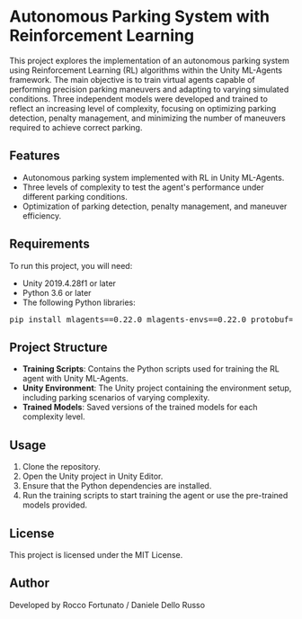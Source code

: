 <!DOCTYPE html>
<html lang="en">

<body>

<h1>Autonomous Parking System with Reinforcement Learning</h1>

<p>This project explores the implementation of an autonomous parking system using Reinforcement Learning (RL) algorithms within the Unity ML-Agents framework. The main objective is to train virtual agents capable of performing precision parking maneuvers and adapting to varying simulated conditions. Three independent models were developed and trained to reflect an increasing level of complexity, focusing on optimizing parking detection, penalty management, and minimizing the number of maneuvers required to achieve correct parking.</p>

<h2>Features</h2>
<ul>
    <li>Autonomous parking system implemented with RL in Unity ML-Agents.</li>
    <li>Three levels of complexity to test the agent's performance under different parking conditions.</li>
    <li>Optimization of parking detection, penalty management, and maneuver efficiency.</li>
</ul>

<h2>Requirements</h2>
<p>To run this project, you will need:</p>
<ul>
    <li>Unity 2019.4.28f1 or later</li>
    <li>Python 3.6 or later</li>
    <li>The following Python libraries:</li>
</ul>

<pre>
pip install mlagents==0.22.0 mlagents-envs==0.22.0 protobuf==3.19.6 grpcio==1.37.0 numpy==1.18.5 torch==1.8.1
</pre>

<h2>Project Structure</h2>
<ul>
    <li><strong>Training Scripts</strong>: Contains the Python scripts used for training the RL agent with Unity ML-Agents.</li>
    <li><strong>Unity Environment</strong>: The Unity project containing the environment setup, including parking scenarios of varying complexity.</li>
    <li><strong>Trained Models</strong>: Saved versions of the trained models for each complexity level.</li>
</ul>

<h2>Usage</h2>
<ol>
    <li>Clone the repository.</li>
    <li>Open the Unity project in Unity Editor.</li>
    <li>Ensure that the Python dependencies are installed.</li>
    <li>Run the training scripts to start training the agent or use the pre-trained models provided.</li>
</ol>

<h2>License</h2>
<p>This project is licensed under the MIT License.</p>

<h2>Author</h2>
<p>Developed by Rocco Fortunato / Daniele Dello Russo</p>

</body>
</html>
